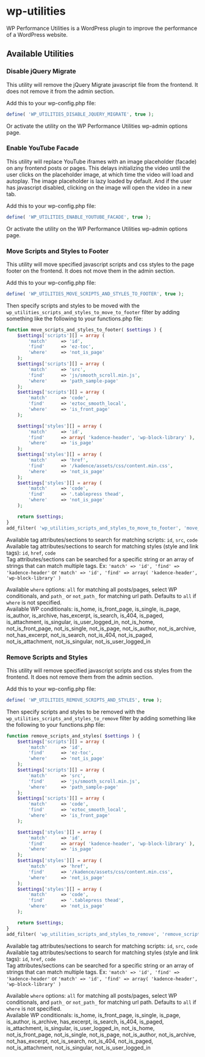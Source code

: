 # wp-utilities
WP Performance Utilities is a WordPress plugin to improve the performance of a WordPress website.

## Available Utilities

### Disable jQuery Migrate
This utility will remove the jQuery Migrate javascript file from the frontend. It does not remove it from the admin section.  

Add this to your wp-config.php file:
```php
define( 'WP_UTILITIES_DISABLE_JQUERY_MIGRATE', true );
```

Or activate the utility on the WP Performance Utilities wp-admin options page.

### Enable YouTube Facade
This utility will replace YouTube iframes with an image placeholder (facade) on any frontend posts or pages. This delays initializing the video until the user clicks on the placeholder image, at which time the video will load and autoplay. The image placeholder is lazy loaded by default. And if the user has javascript disabled, clicking on the image will open the video in a new tab.

Add this to your wp-config.php file:
```php
define( 'WP_UTILITIES_ENABLE_YOUTUBE_FACADE', true );
```

Or activate the utility on the WP Performance Utilities wp-admin options page.

### Move Scripts and Styles to Footer
This utility will move specified javascript scripts and css styles to the page footer on the frontend. It does not move them in the admin section.  

Add this to your wp-config.php file:  
```php
define( 'WP_UTILITIES_MOVE_SCRIPTS_AND_STYLES_TO_FOOTER', true );
```

Then specify scripts and styles to be moved with the `wp_utilities_scripts_and_styles_to_move_to_footer` filter by adding something like the following to your functions.php file:  
```php
function move_scripts_and_styles_to_footer( $settings ) {
    $settings['scripts'][] = array ( 
        'match'     => 'id',
        'find'      => 'ez-toc',
        'where'     => 'not_is_page'
    );
    $settings['scripts'][] = array ( 
        'match'     => 'src',
        'find'      => 'js/smooth_scroll.min.js',
        'where'     => 'path_sample-page'
    );
    $settings['scripts'][] = array ( 
        'match'     => 'code',
        'find'      => 'eztoc_smooth_local',
        'where'     => 'is_front_page'
    );

    $settings['styles'][] = array ( 
        'match'     => 'id',
        'find'      => array( 'kadence-header', 'wp-block-library' ),
        'where'     => 'is_page'
    );
    $settings['styles'][] = array ( 
        'match'     => 'href',
        'find'      => '/kadence/assets/css/content.min.css',
        'where'     => 'not_is_page'
    );
    $settings['styles'][] = array ( 
        'match'     => 'code',
        'find'      => '.tablepress thead',
        'where'     => 'not_is_page'
    );

    return $settings;
}
add_filter( 'wp_utilities_scripts_and_styles_to_move_to_footer', 'move_scripts_and_styles_to_footer', 10, 1 );
```

Available tag attributes/sections to search for matching scripts: `id`, `src`, `code`  
Available tag attributes/sections to search for matching styles (style and link tags): `id`, `href`, `code`  
Tag attributes/sections can be searched for a specific string or an array of strings that can match multiple tags. Ex: `'match' => 'id', 'find' => 'kadence-header'` or `'match' => 'id', 'find' => array( 'kadence-header', 'wp-block-library' )`

Available `where` options: `all` for matching all posts/pages, select WP conditionals, and `path_` or `not_path_` for matching url path. Defaults to `all` if `where` is not specified.   
Available WP conditionals: is_home, is_front_page, is_single, is_page, is_author, is_archive, has_excerpt, is_search, is_404, is_paged, is_attachment, is_singular, is_user_logged_in, not_is_home, not_is_front_page, not_is_single, not_is_page, not_is_author, not_is_archive, not_has_excerpt, not_is_search, not_is_404, not_is_paged, not_is_attachment, not_is_singular, not_is_user_logged_in  

### Remove Scripts and Styles
This utility will remove specified javascript scripts and css styles from the frontend. It does not remove them from the admin section.  

Add this to your wp-config.php file:  
```php
define( 'WP_UTILITIES_REMOVE_SCRIPTS_AND_STYLES', true );
```

Then specify scripts and styles to be removed with the `wp_utilities_scripts_and_styles_to_remove` filter by adding something like the following to your functions.php file:  
```php
function remove_scripts_and_styles( $settings ) {
    $settings['scripts'][] = array ( 
        'match'     => 'id',
        'find'      => 'ez-toc',
        'where'     => 'not_is_page'
    );
    $settings['scripts'][] = array ( 
        'match'     => 'src',
        'find'      => 'js/smooth_scroll.min.js',
        'where'     => 'path_sample-page'
    );
    $settings['scripts'][] = array ( 
        'match'     => 'code',
        'find'      => 'eztoc_smooth_local',
        'where'     => 'is_front_page'
    );

    $settings['styles'][] = array ( 
        'match'     => 'id',
        'find'      => array( 'kadence-header', 'wp-block-library' ),
        'where'     => 'is_page'
    );
    $settings['styles'][] = array ( 
        'match'     => 'href',
        'find'      => '/kadence/assets/css/content.min.css',
        'where'     => 'not_is_page'
    );
    $settings['styles'][] = array ( 
        'match'     => 'code',
        'find'      => '.tablepress thead',
        'where'     => 'not_is_page'
    );

    return $settings;
}
add_filter( 'wp_utilities_scripts_and_styles_to_remove', 'remove_scripts_and_styles', 10, 1 );
```

Available tag attributes/sections to search for matching scripts: `id`, `src`, `code`  
Available tag attributes/sections to search for matching styles (style and link tags): `id`, `href`, `code`  
Tag attributes/sections can be searched for a specific string or an array of strings that can match multiple tags. Ex: `'match' => 'id', 'find' => 'kadence-header'` or `'match' => 'id', 'find' => array( 'kadence-header', 'wp-block-library' )`

Available `where` options: `all` for matching all posts/pages, select WP conditionals, and `path_` or `not_path_` for matching url path. Defaults to `all` if `where` is not specified.  
Available WP conditionals: is_home, is_front_page, is_single, is_page, is_author, is_archive, has_excerpt, is_search, is_404, is_paged, is_attachment, is_singular, is_user_logged_in, not_is_home, not_is_front_page, not_is_single, not_is_page, not_is_author, not_is_archive, not_has_excerpt, not_is_search, not_is_404, not_is_paged, not_is_attachment, not_is_singular, not_is_user_logged_in  